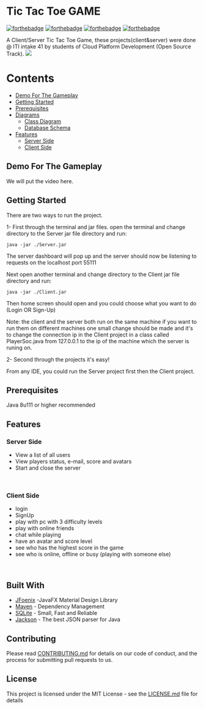 # Tic Tac Toe GAME
[![forthebadge](https://forthebadge.com/images/badges/made-with-java.svg)](https://forthebadge.com)
[![forthebadge](https://forthebadge.com/images/badges/built-with-love.svg)](https://forthebadge.com)
[![forthebadge](https://forthebadge.com/images/badges/built-by-developers.svg)](https://forthebadge.com)
[![forthebadge](https://forthebadge.com/images/badges/uses-git.svg)](https://forthebadge.com)

A Client/Server Tic Tac Toe Game, these projects(client&server) were done @ ITI intake 41 by students of Cloud Platform Development (Open Source Track).
<img src="https://github.com/ayaabdo/TicTacToe/blob/master/Project-Gif.gif?raw=true"/>
# Contents

- [Demo For The Gameplay](#demo-for-the-gameplay)
- [Getting Started](#getting-started)
- [Prerequisites](#prerequisites)
- [Diagrams](#diagrams)
	 - [Class Diagram](#class-diagram)
	 - [Database Schema](#database-schema)
- [Features ](#features)
	- [Server Side](#server-side)
	- [Client Side](#client-side)

## Demo For The Gameplay
We will put the video here.



## Getting Started

There are two ways to run the project.

1- First through the terminal and jar files.
open the terminal and change directory to the Server jar file directory and run:
```
java -jar ./Server.jar
```
The server dashboard will pop up and the server should now be listening to requests on the localhost port 55111

Next open another terminal and change directory to the Client jar file directory and run:
```
java -jar ./Client.jar
```
Then home screen should open and you could choose what you want to do (Login OR Sign-Up)  

Note: the client and the server both run on the same machine if you want to run them on different machines one small change should be made and it's to change the connection ip in the Client project in a class called PlayerSoc.java from 127.0.0.1 to the ip of the machine which the server is runing on.

2- Second through the projects
it's easy! 

From any IDE, you could run the Server project first then the Client project.

## Prerequisites

Java 8u111 or higher recommended

## Features

### Server Side
* View a list of all users</br> 
* View players status, e-mail, score and avatars</br>
* Start and close the server</br>
</br>

### Client Side

* login</br>
* SignUp</br>
* play with pc with 3 difficulty levels</br>
* play with online friends</br>
* chat while playing</br>
* have an avatar and score level</br>
* see who has the highest score in the game</br>
* see who is online, offline or busy (playing with someone else)</br>
</br>

## Built With

* [JFoenix](http://www.jfoenix.com/) -JavaFX Material Design Library
* [Maven](https://maven.apache.org/) - Dependency Management
* [SQLite](https://www.sqlite.org/download.html/) - Small, Fast and Reliable
* [Jackson](https://github.com/FasterXML/jackson) -  The best JSON parser for Java

## Contributing

Please read [CONTRIBUTING.md](https://gist.github.com/PurpleBooth/b24679402957c63ec426) for details on our code of conduct, and the process for submitting pull requests to us.


## License

This project is licensed under the MIT License - see the [LICENSE.md](LICENSE.md) file for details
